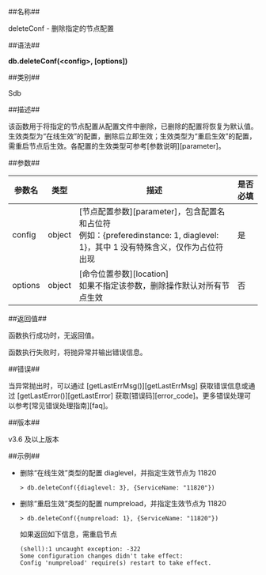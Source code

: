 ##名称##

deleteConf - 删除指定的节点配置

##语法##

**db.deleteConf(\<config\>, [options])**

##类别##

Sdb

##描述##

该函数用于将指定的节点配置从配置文件中删除，已删除的配置将恢复为默认值。生效类型为“在线生效”的配置，删除后立即生效；生效类型为“重启生效”的配置，需重启节点后生效。各配置的生效类型可参考[参数说明][parameter]。

##参数##

| 参数名 | 类型 | 描述 | 是否必填 |
| ------ | ---- | ---- | -------- |
| config | object |[节点配置参数][parameter]，包含配置名和占位符<br>例如：{preferedinstance: 1, diaglevel: 1}，其中 1 没有特殊含义，仅作为占位符出现| 是 |
| options| object |[命令位置参数][location]<br>如果不指定该参数，删除操作默认对所有节点生效| 否 |

##返回值##

函数执行成功时，无返回值。

函数执行失败时，将抛异常并输出错误信息。

##错误##

当异常抛出时，可以通过 [getLastErrMsg()][getLastErrMsg] 获取错误信息或通过 [getLastError()][getLastError] 获取[错误码][error_code]。更多错误处理可以参考[常见错误处理指南][faq]。

##版本##

v3.6 及以上版本

##示例##

- 删除“在线生效”类型的配置 diaglevel，并指定生效节点为 11820

    ```lang-javascript
    > db.deleteConf({diaglevel: 3}, {ServiceName: "11820"})
    ```

- 删除“重启生效”类型的配置 numpreload，并指定生效节点为 11820

    ```lang-javascript
    > db.deleteConf({numpreload: 1}, {ServiceName: "11820"})
    ```

    如果返回如下信息，需重启节点

    ```lang-javascript
    (shell):1 uncaught exception: -322
    Some configuration changes didn't take effect:
    Config 'numpreload' require(s) restart to take effect.
    ```

[^_^]:
     本文使用的所有引用及链接
[getLastErrMsg]:manual/Manual/Sequoiadb_Command/Global/getLastErrMsg.md
[getLastError]:manual/Manual/Sequoiadb_Command/Global/getLastError.md
[faq]:manual/FAQ/faq_sdb.md
[error_code]:manual/Manual/Sequoiadb_error_code.md
[parameter]:manual/Distributed_Engine/Maintainance/Database_Configuration/parameter_instructions.md
[location]:manual/Manual/Sequoiadb_Command/location.md